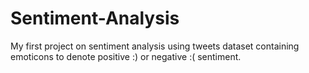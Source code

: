 # Sentiment-Analysis
My first project on sentiment analysis using tweets dataset containing emoticons to denote positive :) or negative :( sentiment.
